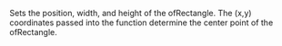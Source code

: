 Sets the position, width, and height of the ofRectangle.
The (x,y) coordinates passed into the function determine the center point of the ofRectangle.
